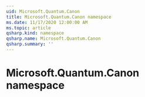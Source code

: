 ```yaml
---
uid: Microsoft.Quantum.Canon
title: Microsoft.Quantum.Canon namespace
ms.date: 11/17/2020 12:00:00 AM
ms.topic: article
qsharp.kind: namespace
qsharp.name: Microsoft.Quantum.Canon
qsharp.summary: ''
---
```


# Microsoft.Quantum.Canon namespace



